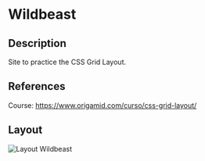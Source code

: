 # Wildbeast

## Description
Site to practice the CSS Grid Layout.

## References
Course: https://www.origamid.com/curso/css-grid-layout/

## Layout
![Layout Wildbeast]()


